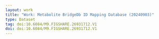 ```yaml
---
layout: work
title: "Work: Metabolite BridgeDb ID Mapping Database (20240903)"
type: Dataset
tag: doi:10.6084/M9.FIGSHARE.26931712.V1
doi: doi:10.6084/M9.FIGSHARE.26931712.V1
---
```

